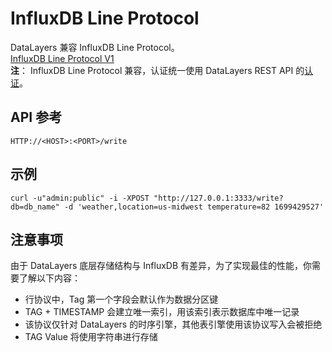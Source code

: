 # InfluxDB Line Protocol
DataLayers 兼容 InfluxDB Line Protocol。  
[InfluxDB Line Protocol V1](https://docs.influxdata.com/influxdb/v1/write_protocols/line_protocol_tutorial/)  
**注**： InfluxDB Line Protocol 兼容，认证统一使用 DataLayers REST API 的[认证](./auth-with-restapi.md)。

## API 参考

```SHELL
HTTP://<HOST>:<PORT>/write

```

## 示例 
```shell
curl -u"admin:public" -i -XPOST "http://127.0.0.1:3333/write?db=db_name" -d 'weather,location=us-midwest temperature=82 1699429527'
```

## 注意事项
由于 DataLayers 底层存储结构与 InfluxDB 有差异，为了实现最佳的性能，你需要了解以下内容：
* 行协议中，Tag 第一个字段会默认作为数据分区键
* TAG + TIMESTAMP 会建立唯一索引，用该索引表示数据库中唯一记录
* 该协议仅针对 DataLayers 的时序引擎，其他表引擎使用该协议写入会被拒绝
* TAG Value 将使用字符串进行存储
